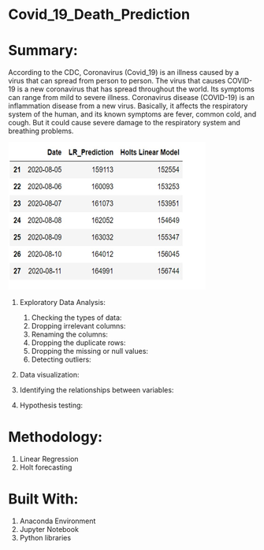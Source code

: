 # Covid_19_Death_Prediction
# Summary:
According to the CDC, Coronavirus (Covid_19) is an illness caused by a virus that can spread from person to person. The virus that causes COVID-19 is a new coronavirus that has spread throughout the world. Its symptoms can range from mild to severe illness. Coronavirus disease (COVID-19) is an inflammation disease from a new virus. Basically, it affects the respiratory system of the human, and its known symptoms are fever, common cold, and cough. But it could cause severe damage to the respiratory system and breathing problems. 

<img src="image/death.jpg" width="400px" height="300px">

1)	Exploratory Data Analysis:

    1)	Checking the types of data:
    2)	Dropping irrelevant columns:
    3)	Renaming the columns:
    4)	Dropping the duplicate rows:
    5)	Dropping the missing or null values:
    6)	Detecting outliers:
    
2)	Data visualization:
3)	Identifying the relationships between variables:
4)	Hypothesis testing:
# Methodology:
1) Linear Regression
2) Holt forecasting 

# Built With:
1) Anaconda Environment
2) Jupyter Notebook
3) Python libraries

